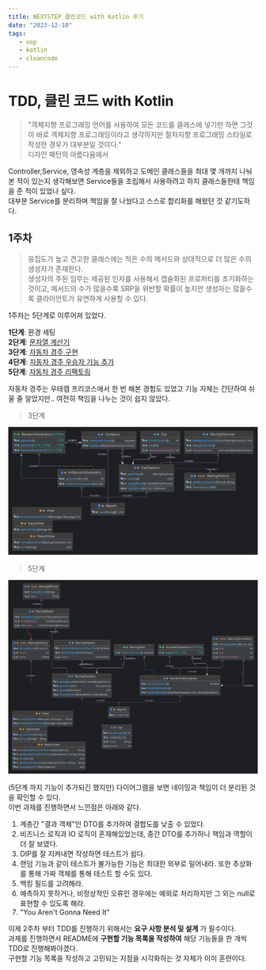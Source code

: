 ```yaml
---
title: NEXTSTEP 클린코드 with Kotlin 후기
date: "2023-12-10"
tags:
   - oop
   - kotlin
   - cleancode
---
```



# TDD, 클린 코드 with Kotlin

> "객체지향 프로그래밍 언어를 사용하여 모든 코드를 클래스에 넣기만 하면 그것이 바로 객체지향 프로그래밍이라고 생각하지만 절차지향 프로그래밍 스타일로 작성한 경우가 대부분일 것이다."  
> 디자인 패턴의 아름다움에서

Controller,Service, 영속성 계층을 제외하고 도메인 클래스들을 최대 몇 개까지 나눠본 적이 있는지 생각해보면 Service들을 조립해서 사용하려고 하지 클래스들한테 책임을 준 적이 있었나 싶다.  
대부분 Service를 분리하며 책임을 잘 나눴다고 스스로 합리화를 해왔던 것 같기도하다.  


## 1주차

> 응집도가 높고 견고한 클래스에는 적은 수의 메서드와 상대적으로 더 많은 수의 생성자가 존재한다.  
> 생성자의 주된 임무는 제공된 인자를 사용해서 캡슐화된 프로퍼티를 초기화하는 것이고, 메서드의 수가 많을수록 SRP을 위반할 확률이 높지만 생성자는 많을수록 클라이언트가 유연하게 사용할 수 있다.  
  
1주차는 5단계로 이루어져 있었다.
  
**1단계**: 환경 세팅  
**2단계**: [문자열 계산기](https://github.com/next-step/kotlin-racingcar/pull/1315)  
**3단계**: [자동차 경주 구현](https://github.com/next-step/kotlin-racingcar/pull/1381)  
**4단계**: [자동차 경주 우승자 기능 추가](https://github.com/next-step/kotlin-racingcar/pull/1440)  
**5단계**: [자동차 경주 리팩토링](https://github.com/next-step/kotlin-racingcar/pull/1473)  
  
자동차 경주는 우테캠 프리코스에서 한 번 해본 경험도 있었고 기능 자체는 간단하여 쉬울 줄 알았지만.. 여전히 책임을 나누는 것이 쉽지 않았다.  
  
> 3단계

![](./racingCarInit.png)

> 5단계

![](./racingCar.png)

(5단계 까지 기능이 추가되긴 했지만) 다이어그램을 보면 네이밍과 책임이 더 분리된 것을 확인할 수 있다.  
이번 과제를 진행하면서 느낀점은 아래와 같다.  
  
1. 계층간 "결과 객체"인 DTO를 추가하여 결합도를 낮출 수 있었다.
2. 비즈니스 로직과 IO 로직이 혼재해있었는데, 중간 DTO를 추가하니 책임과 역할이 더 잘 보였다.
3. DIP를 잘 지켜내면 작성하면 테스트가 쉽다.
4. 랜덤 기능과 같이 테스트가 불가능한 기능은 최대한 외부로 밀어내라. 또한 추상화를 통해 가짜 객체를 통해 테스트 할 수도 있다.
5. 백킹 필드를 고려해라.
6. 예측하지 못하거나, 비정상적인 오류인 경우에는 예외로 처리하지만 그 외는 null로 표현할 수 있도록 해라.
7. "You Aren't Gonna Need It"
  
이제 2주차 부터 TDD를 진행하기 위해서는 **요구 사항 분석 및 설계** 가 필수이다.  
과제를 진행하면서 README에 **구현할 기능 목록을 작성하여** 해당 기능들을 한 개씩 TDD로 진행해봐야겠다.  
구현할 기능 목록을 작성하고 고민되는 지점을 시각화하는 것 자체가 이미 훈련이다.  